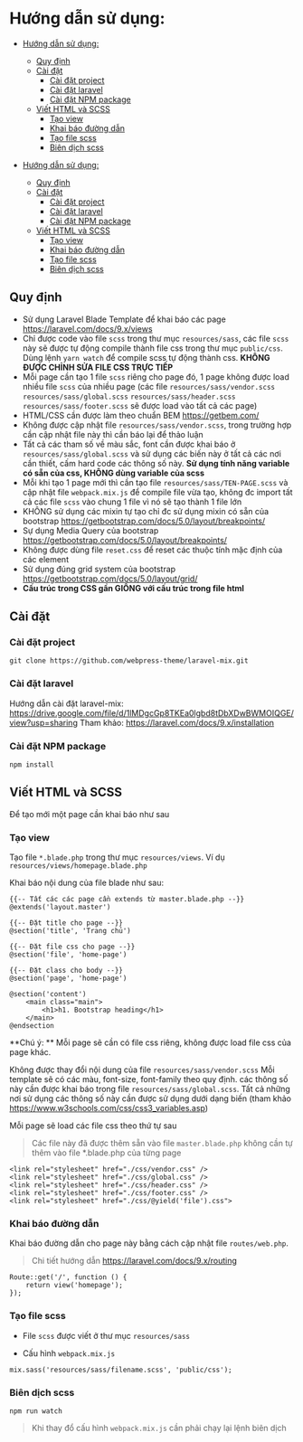 # Hướng dẫn sử dụng:
- [Hướng dẫn sử dụng:](#hướng-dẫn-sử-dụng)
  - [Quy định](#quy-định)
  - [Cài đặt](#cài-đặt)
    - [Cài đặt project](#cài-đặt-project)
    - [Cài đặt laravel](#cài-đặt-laravel)
    - [Cài đặt NPM package](#cài-đặt-npm-package)
  - [Viết HTML và SCSS](#viết-html-và-scss)
    - [Tạo view](#tạo-view)
    - [Khai báo đường dẫn](#khai-báo-đường-dẫn)
    - [Tạo file scss](#tạo-file-scss)
    - [Biên dịch scss](#biên-dịch-scss)

- [Hướng dẫn sử dụng:](#hướng-dẫn-sử-dụng)
  - [Quy định](#quy-định)
  - [Cài đặt](#cài-đặt)
    - [Cài đặt project](#cài-đặt-project)
    - [Cài đặt laravel](#cài-đặt-laravel)
    - [Cài đặt NPM package](#cài-đặt-npm-package)
  - [Viết HTML và SCSS](#viết-html-và-scss)
    - [Tạo view](#tạo-view)
    - [Khai báo đường dẫn](#khai-báo-đường-dẫn)
    - [Tạo file scss](#tạo-file-scss)
    - [Biên dịch scss](#biên-dịch-scss)


## Quy định

- Sử dụng Laravel Blade Template để khai báo các page https://laravel.com/docs/9.x/views
- Chỉ được code vào file `scss` trong thư mục `resources/sass`, các file `scss` này sẽ được tự động compile thành file css trong thư mục `public/css`. Dùng lệnh `yarn watch` để compile scss tự động thành css. **KHÔNG ĐƯỢC CHỈNH SỬA FILE CSS TRỰC TIẾP**
- Mỗi page cần tạo 1 file `scss` riêng cho page đó, 1 page không được load nhiều file `scss` của nhiều page (các file `resources/sass/vendor.scss` `resources/sass/global.scss` `resources/sass/header.scss` `resources/sass/footer.scss` sẽ được load vào tất cả các page)
- HTML/CSS cần được làm theo chuẩn BEM https://getbem.com/
- Không được cập nhật file `resources/sass/vendor.scss`, trong trường hợp cần cập nhật file này thì cần báo lại để thảo luận
- Tất cả các tham số về màu sắc, font cần được khai báo ở `resources/sass/global.scss` và sử dụng các biến này ở tất cả các nơi cần thiết, cấm hard code các thông số này. **Sử dụng tính năng variable có sẵn của css, KHÔNG dùng variable của scss**
- Mỗi khi tạo 1 page mới thì cần tạo file `resources/sass/TEN-PAGE.scss` và cập nhật file `webpack.mix.js` để compile file vừa tạo, không đc import tất cả các file `scss` vào chung 1 file vì nó sẽ tạo thành 1 file lớn
- KHÔNG sử dụng các mixin tự tạo chỉ đc sử dụng mixin có sẵn của bootstrap https://getbootstrap.com/docs/5.0/layout/breakpoints/ 
- Sự dụng Media Query của bootstrap https://getbootstrap.com/docs/5.0/layout/breakpoints/
- Không được dùng file `reset.css` để reset các thuộc tính mặc định của các element
- Sử dụng đúng grid system của bootstrap https://getbootstrap.com/docs/5.0/layout/grid/
- **Cấu trúc trong CSS gần GIỐNG với cấu trúc trong file html**
  
## Cài đặt
### Cài đặt project
```
git clone https://github.com/webpress-theme/laravel-mix.git
```
### Cài đặt laravel 

Hướng dẫn cài đặt laravel-mix: https://drive.google.com/file/d/1lMDgcGp8TKEa0lgbd8tDbXDwBWMOIQGE/view?usp=sharing
Tham khảo: https://laravel.com/docs/9.x/installation
### Cài đặt NPM package

```
npm install
```
## Viết HTML và SCSS

Để tạo mới một page cần khai báo như sau

### Tạo view

Tạo file `*.blade.php` trong thư mục `resources/views`. 
Ví dụ `resources/views/homepage.blade.php`

Khai báo nội dung của file blade như sau: 

```
{{-- Tất các các page cần extends từ master.blade.php --}}
@extends('layout.master')

{{-- Đặt title cho page --}}
@section('title', 'Trang chủ')

{{-- Đặt file css cho page --}}
@section('file', 'home-page')

{{-- Đặt class cho body --}}
@section('page', 'home-page')

@section('content')
    <main class="main">
        <h1>h1. Bootstrap heading</h1>
    </main>
@endsection

```

**Chú ý: **
Mỗi page sẽ cần có file css riêng, không được load file css của page khác.

Không được thay đổi nội dung của file `resources/sass/vendor.scss`
Mỗi template sẽ có các màu, font-size, font-family theo quy định. các thông số này cần được khai báo trong file `resources/sass/global.scss`. Tất cả những nơi sử dụng các thông số này cần được sử dụng dưới dạng biến (tham khảo https://www.w3schools.com/css/css3_variables.asp)

Mỗi page sẽ load các file css theo thứ tự sau

> Các file này đã được thêm sẵn vào file `master.blade.php` không cần tự thêm vào file *.blade.php của từng page 

```
<link rel="stylesheet" href="./css/vendor.css" />
<link rel="stylesheet" href="./css/global.css" />
<link rel="stylesheet" href="./css/header.css" />
<link rel="stylesheet" href="./css/footer.css" />
<link rel="stylesheet" href="./css/@yield('file').css">
```

### Khai báo đường dẫn
Khai báo đường dẫn cho page này bằng cách cập nhật file `routes/web.php`.

> Chi tiết hướng dẫn https://laravel.com/docs/9.x/routing
```
Route::get('/', function () {
    return view('homepage');
});
```

### Tạo file scss

- File `scss` được viết ở thư mục `resources/sass`

- Cấu hình `webpack.mix.js`

```
mix.sass('resources/sass/filename.scss', 'public/css'); 
```

### Biên dịch scss

```
npm run watch
```

> Khi thay đổ cấu hình `webpack.mix.js` cần phải chạy lại lệnh biên dịch 















